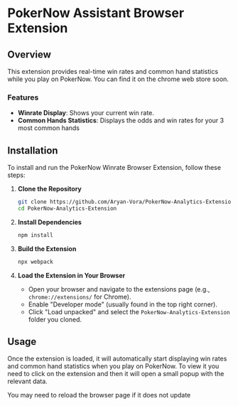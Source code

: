 # PokerNow Assistant Browser Extension

## Overview

This extension provides real-time win rates and common hand statistics while you play on PokerNow. You can find it on the chrome web store soon.

### Features

- **Winrate Display**: Shows your current win rate.
- **Common Hands Statistics**: Displays the odds and win rates for your 3 most common hands

## Installation

To install and run the PokerNow Winrate Browser Extension, follow these steps:

1. **Clone the Repository**

   ```bash
   git clone https://github.com/Aryan-Vora/PokerNow-Analytics-Extension.git
   cd PokerNow-Analytics-Extension
   ```

2. **Install Dependencies**

   ```bash
   npm install
   ```

3. **Build the Extension**

   ```bash
   npx webpack
   ```

4. **Load the Extension in Your Browser**
   - Open your browser and navigate to the extensions page (e.g., `chrome://extensions/` for Chrome).
   - Enable "Developer mode" (usually found in the top right corner).
   - Click "Load unpacked" and select the `PokerNow-Analytics-Extension` folder you cloned.

## Usage

Once the extension is loaded, it will automatically start displaying win rates and common hand statistics when you play on PokerNow. To view it you need to click on the extension and then it will open a small popup with the relevant data.

You may need to reload the browser page if it does not update

